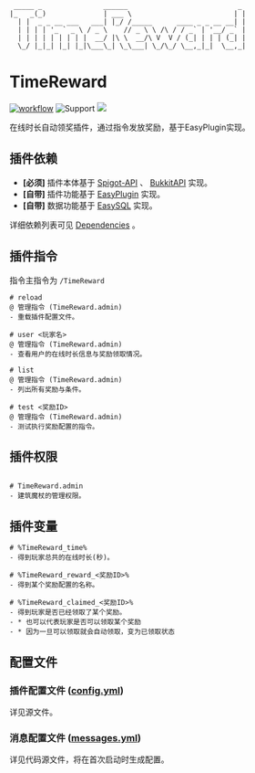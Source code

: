 ```text
 _____ _               ______                           _ 
|_   _(_)              | ___ \                         | |
  | |  _ _ __ ___   ___| |_/ /_____      ____ _ _ __ __| |
  | | | | '_ ` _ \ / _ \    // _ \ \ /\ / / _` | '__/ _` |
  | | | | | | | | |  __/ |\ \  __/\ V  V / (_| | | | (_| |
  \_/ |_|_| |_| |_|\___\_| \_\___| \_/\_/ \__,_|_|  \__,_|
```

# TimeReward

[![workflow](https://github.com/CarmJos/TimeReward/actions/workflows/maven.yml/badge.svg?branch=master)](https://github.com/CarmJos/TimeReward/actions/workflows/maven.yml)
![Support](https://img.shields.io/badge/Minecraft-Java%201.12--Latest-yellow)
![](https://visitor-badge.glitch.me/badge?page_id=TimeReward.readme)

在线时长自动领奖插件，通过指令发放奖励，基于EasyPlugin实现。

## 插件依赖

- **[必须]** 插件本体基于 [Spigot-API](https://hub.spigotmc.org/stash/projects/SPIGOT) 、 [BukkitAPI](http://bukkit.org/) 实现。
- **[自带]** 插件功能基于 [EasyPlugin](https://github.com/CarmJos/EasyPlugin) 实现。
- **[自带]** 数据功能基于 [EasySQL](https://github.com/CarmJos/EasySQL) 实现。

详细依赖列表可见 [Dependencies](https://github.com/CarmJos/timereward/network/dependencies) 。

## 插件指令

指令主指令为 `/TimeReward`

```text
# reload
@ 管理指令 (TimeReward.admin)
- 重载插件配置文件。

# user <玩家名>
@ 管理指令 (TimeReward.admin)
- 查看用户的在线时长信息与奖励领取情况。

# list 
@ 管理指令 (TimeReward.admin)
- 列出所有奖励与条件。

# test <奖励ID>
@ 管理指令 (TimeReward.admin)
- 测试执行奖励配置的指令。
```

## 插件权限

```text

# TimeReward.admin
- 建筑魔杖的管理权限。

```

## 插件变量

```text
# %TimeReward_time%
- 得到玩家总共的在线时长(秒)。

# %TimeReward_reward_<奖励ID>%
- 得到某个奖励配置的名称。

# %TimeReward_claimed_<奖励ID>%
- 得到玩家是否已经领取了某个奖励。
- * 也可以代表玩家是否可以领取某个奖励 
- * 因为一旦可以领取就会自动领取，变为已领取状态

```

## 配置文件

### 插件配置文件 ([config.yml](src/main/resources/config.yml))

详见源文件。

### 消息配置文件 ([messages.yml](src/main/java/cc/carm/plugin/timereward/configuration/PluginMessages.java))

详见代码源文件，将在首次启动时生成配置。